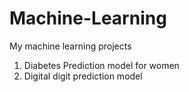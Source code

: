 # Machine-Learning
My machine learning projects

1. Diabetes Prediction model for women
2. Digital digit prediction model
